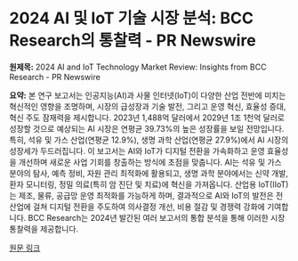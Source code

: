 # 2024 AI 및 IoT 기술 시장 분석: BCC Research의 통찰력 - PR Newswire

**원제목:** 2024 AI and IoT Technology Market Review: Insights from BCC Research - PR Newswire

**요약:** 본 연구 보고서는 인공지능(AI)과 사물 인터넷(IoT)이 다양한 산업 전반에 미치는 혁신적인 영향을 조명하며, 시장의 급성장과 기술 발전, 그리고 운영 혁신, 효율성 증대, 혁신 주도 잠재력을 제시합니다. 2023년 1,488억 달러에서 2029년 1조 1천억 달러로 성장할 것으로 예상되는 AI 시장은 연평균 39.73%의 높은 성장률을 보일 전망입니다. 특히, 석유 및 가스 산업(연평균 12.9%), 생명 과학 산업(연평균 27.9%)에서 AI 시장의 성장세가 두드러집니다.  이 보고서는 AI와 IoT가 디지털 전환을 가속화하고 운영 효율성을 개선하며 새로운 사업 기회를 창출하는 방식에 초점을 맞춥니다.  AI는 석유 및 가스 분야의 탐사, 예측 정비, 자원 관리 최적화에 활용되고, 생명 과학 분야에서는 신약 개발, 환자 모니터링, 정밀 의료(특히 암 진단 및 치료)에 혁신을 가져옵니다. 산업용 IoT(IIoT)는 제조, 물류, 공급망 운영 최적화를 가능하게 하며,  결과적으로 AI와 IoT의 발전은 전 산업에 걸쳐 디지털 전환을 주도하여 의사결정 개선, 비용 절감 및 경쟁력 강화에 기여합니다.  BCC Research는 2024년 발간된 여러 보고서의 통합 분석을 통해 이러한 시장 통찰력을 제공합니다.

[원문 링크](https://www.prnewswire.com/news-releases/2024-ai-and-iot-technology-market-review-insights-from-bcc-research-302509833.html)
